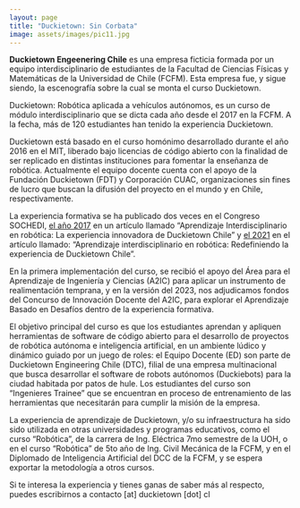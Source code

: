 ```yaml
---
layout: page
title: "Duckietown: Sin Corbata"
image: assets/images/pic11.jpg
---
```


**Duckietown Engeenering Chile** es una empresa ficticia formada por un equipo interdisciplinario de estudiantes de la Facultad de Ciencias Físicas y Matemáticas de la Universidad de Chile (FCFM). Esta empresa fue, y sigue siendo, la escenografía sobre la cual se monta el curso Duckietown.

Duckietown: Robótica aplicada a vehículos autónomos, es un curso de módulo interdisciplinario que se dicta cada año desde el 2017 en la FCFM. A la fecha, más de 120 estudiantes han tenido la experiencia Duckietown. 

Duckietown está basado en el curso homónimo desarrollado durante el año 2016 en el MIT, liberado bajo licencias de código abierto con la finalidad de ser replicado en distintas instituciones para fomentar la enseñanza de robótica. Actualmente el equipo docente cuenta con el apoyo de la Fundación Duckietown (FDT) y Corporación CUAC, organizaciones sin fines de lucro que buscan la difusión del proyecto en el mundo y en Chile, respectivamente.

La experiencia formativa se ha publicado dos veces en el Congreso SOCHEDI, [el año 2017](http://www.sochedi.cl/wp-content/uploads/2017/12/SOCHEDI2017_paper_5.pdf) en un artículo llamado “Aprendizaje Interdisciplinario en robótica: La experiencia innovadora de Duckietown Chile” y [el 2021](https://drive.google.com/file/d/14UoTefBaVLl6fPtOybSzjkX5WHZL7bJH/view) en el artículo llamado: “Aprendizaje interdisciplinario en robótica: Redefiniendo la experiencia de Duckietown Chile”. 

En la primera implementación del curso, se recibió el apoyo del Área para el Aprendizaje de Ingeniería y Ciencias (A2IC) para aplicar un instrumento de realimentación temprana, y en la versión del 2023, nos adjudicamos fondos del Concurso de Innovación Docente del A2IC, para explorar el Aprendizaje Basado en Desafíos dentro de la experiencia formativa.

El objetivo principal del curso es que los estudiantes aprendan y apliquen herramientas de software de código abierto para el desarrollo de proyectos de robótica autónoma e inteligencia artificial, en un ambiente lúdico y dinámico guiado por un juego de roles: el Equipo Docente (ED) son parte de Duckietown Engineering Chile (DTC), filial de una empresa multinacional que busca desarrollar el software de robots autónomos (Duckiebots) para la ciudad habitada por patos de hule. Los estudiantes del curso son “Ingenieres Trainee” que se encuentran en proceso de entrenamiento de las herramientas que necesitarán para cumplir la misión de la empresa.

La experiencia de aprendizaje de Duckietown, y/o su infraestructura ha sido sido utilizada en otras universidades y programas educativos, como el curso “Robótica”, de la carrera de Ing. Eléctrica 7mo semestre de la UOH, o en el curso “Robótica” de 5to año de Ing. Civil Mecánica de la FCFM, y en el Diplomado de Inteligencia Artificial del DCC de la FCFM, y se espera exportar la metodología a otros cursos.

Si te interesa la experiencia y tienes ganas de saber más al respecto, puedes escribirnos a contacto [at] duckietown [dot] cl